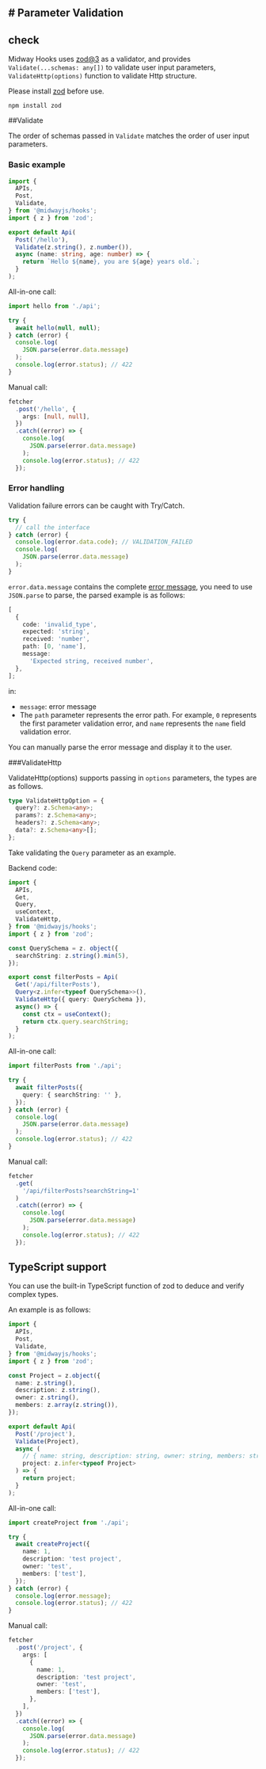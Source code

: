 ## # Parameter Validation

## check

Midway Hooks uses [zod@3](https://www.npmjs.com/package/zod) as a validator, and provides `Validate(...schemas: any[])` to validate user input parameters, ` ValidateHttp(options)` function to validate Http structure.

Please install [zod](https://www.npmjs.com/package/zod) before use.

````
npm install zod
````

##Validate

The order of schemas passed in `Validate` matches the order of user input parameters.

### Basic example

```ts
import {
  APIs,
  Post,
  Validate,
} from '@midwayjs/hooks';
import { z } from 'zod';

export default Api(
  Post('/hello'),
  Validate(z.string(), z.number()),
  async (name: string, age: number) => {
    return `Hello ${name}, you are ${age} years old.`;
  }
);
````

All-in-one call:

```ts
import hello from './api';

try {
  await hello(null, null);
} catch (error) {
  console.log(
    JSON.parse(error.data.message)
  );
  console.log(error.status); // 422
}
````

Manual call:

```ts
fetcher
  .post('/hello', {
    args: [null, null],
  })
  .catch((error) => {
    console.log(
      JSON.parse(error.data.message)
    );
    console.log(error.status); // 422
  });
````

### Error handling

Validation failure errors can be caught with Try/Catch.

```ts
try {
  // call the interface
} catch (error) {
  console.log(error.data.code); // VALIDATION_FAILED
  console.log(
    JSON.parse(error.data.message)
  );
}
````

`error.data.message` contains the complete [error message](https://zod.js.org/docs/errors/), you need to use `JSON.parse` to parse, the parsed example is as follows:

```ts
[
  {
    code: 'invalid_type',
    expected: 'string',
    received: 'number',
    path: [0, 'name'],
    message:
      'Expected string, received number',
  },
];
````

in:

- `message`: error message
- The `path` parameter represents the error path. For example, `0` represents the first parameter validation error, and `name` represents the `name` field validation error.

You can manually parse the error message and display it to the user.

###ValidateHttp

ValidateHttp(options) supports passing in `options` parameters, the types are as follows.

```ts
type ValidateHttpOption = {
  query?: z.Schema<any>;
  params?: z.Schema<any>;
  headers?: z.Schema<any>;
  data?: z.Schema<any>[];
};
````

Take validating the `Query` parameter as an example.

Backend code:

```ts
import {
  APIs,
  Get,
  Query,
  useContext,
  ValidateHttp,
} from '@midwayjs/hooks';
import { z } from 'zod';

const QuerySchema = z. object({
  searchString: z.string().min(5),
});

export const filterPosts = Api(
  Get('/api/filterPosts'),
  Query<z.infer<typeof QuerySchema>>(),
  ValidateHttp({ query: QuerySchema }),
  async() => {
    const ctx = useContext();
    return ctx.query.searchString;
  }
);
````

All-in-one call:

```ts
import filterPosts from './api';

try {
  await filterPosts({
    query: { searchString: '' },
  });
} catch (error) {
  console.log(
    JSON.parse(error.data.message)
  );
  console.log(error.status); // 422
}
````

Manual call:

```ts
fetcher
  .get(
    '/api/filterPosts?searchString=1'
  )
  .catch((error) => {
    console.log(
      JSON.parse(error.data.message)
    );
    console.log(error.status); // 422
  });
````

## TypeScript support

You can use the built-in TypeScript function of zod to deduce and verify complex types.

An example is as follows:

```ts
import {
  APIs,
  Post,
  Validate,
} from '@midwayjs/hooks';
import { z } from 'zod';

const Project = z.object({
  name: z.string(),
  description: z.string(),
  owner: z.string(),
  members: z.array(z.string()),
});

export default Api(
  Post('/project'),
  Validate(Project),
  async (
    // { name: string, description: string, owner: string, members: string[] }
    project: z.infer<typeof Project>
  ) => {
    return project;
  }
);
````

All-in-one call:

```ts
import createProject from './api';

try {
  await createProject({
    name: 1,
    description: 'test project',
    owner: 'test',
    members: ['test'],
  });
} catch (error) {
  console.log(error.message);
  console.log(error.status); // 422
}
````

Manual call:

```ts
fetcher
  .post('/project', {
    args: [
      {
        name: 1,
        description: 'test project',
        owner: 'test',
        members: ['test'],
      },
    ],
  })
  .catch((error) => {
    console.log(
      JSON.parse(error.data.message)
    );
    console.log(error.status); // 422
  });
````